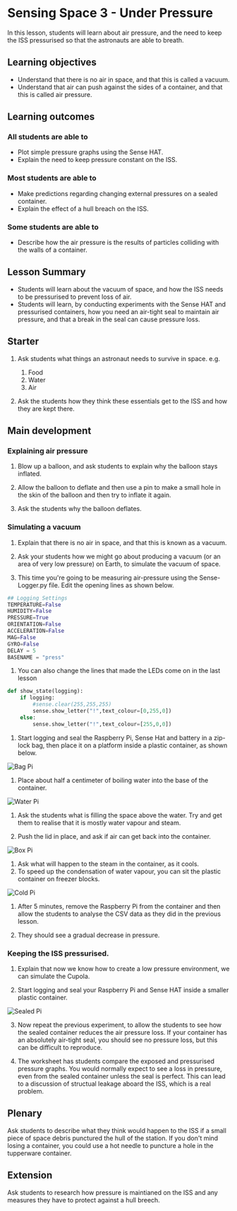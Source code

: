 # Sensing Space 3 - Under Pressure

In this lesson, students will learn about air pressure, and the need to keep the ISS pressurised so that the astronauts are able to breath.

## Learning objectives

- Understand that there is no air in space, and that this is called a vacuum.
- Understand that air can push against the sides of a container, and that this is called air pressure.

## Learning outcomes

### All students are able to

- Plot simple pressure graphs using the Sense HAT.
- Explain the need to keep pressure constant on the ISS.

### Most students are able to

- Make predictions regarding changing external pressures on a sealed container.
- Explain the effect of a hull breach on the ISS.

### Some students are able to

- Describe how the air pressure is the results of particles colliding with the walls of a container.

## Lesson Summary

- Students will learn about the vacuum of space, and how the ISS needs to be pressurised to prevent loss of air.
- Students will learn, by conducting experiments with the Sense HAT and pressurised containers, how you need an air-tight seal to maintain air pressure, and that a break in the seal can cause pressure loss.

## Starter

1. Ask students what things an astronaut needs to survive in space. e.g.
    1. Food
    1. Water
    1. Air

1. Ask the students how they think these essentials get to the ISS and how they are kept there.

## Main development

### Explaining air pressure

1. Blow up a balloon, and ask students to explain why the balloon stays inflated. 

1. Allow the balloon to deflate and then use a pin to make a small hole in the skin of the balloon and then try to inflate it again.

1. Ask the students why the balloon deflates.

### Simulating a vacuum

1. Explain that there is no air in space, and that this is known as a vacuum.

1. Ask your students how we might go about producing a vacuum (or an area of very low pressure) on Earth, to simulate the vacuum of space.

1. This time you're going to be measuring air-pressure using the Sense-Logger.py file. Edit the opening lines as shown below.

```python
## Logging Settings
TEMPERATURE=False
HUMIDITY=False
PRESSURE=True
ORIENTATION=False
ACCELERATION=False
MAG=False
GYRO=False
DELAY = 5
BASENAME = "press"
```
1. You can also change the lines that made the LEDs come on in the last lesson

```python
def show_state(logging):
	if logging:
		#sense.clear(255,255,255)
		sense.show_letter("!",text_colour=[0,255,0])
	else:
		sense.show_letter("!",text_colour=[255,0,0])
```

1. Start logging and seal the Raspberry Pi, Sense Hat and battery in a zip-lock bag, then place it on a platform inside a plastic container, as shown below.

![Bag Pi](images/bap-pi.jpg)

1. Place about half a centimeter of boiling water into the base of the container.

![Water Pi](images/water-pi.jpg)

1. Ask the students what is filling the space above the water. Try and get them to realise that it is mostly water vapour and steam.

1. Push the lid in place, and ask if air can get back into the container.

![Box Pi](images/box-pi.jpg)

1. Ask what will happen to the steam in the container, as it cools.
1. To speed up the condensation of water vapour, you can sit the plastic container on freezer blocks.

![Cold Pi](images/cold-pi.jpg)

1. After 5 minutes, remove the Raspberry Pi from the container and then allow the students to analyse the CSV data as they did in the previous lesson.

1. They should see a gradual decrease in pressure.

### Keeping the ISS pressurised.

1. Explain that now we know how to create a low pressure environment, we can
simulate the Cupola.

2. Start logging and seal your Raspberry Pi and Sense HAT inside a smaller plastic container.

![Sealed Pi](images/sealed-pi.jpg)

3. Now repeat the previous experiment, to allow the students to see how the sealed container reduces the air pressure loss. If your container has an absolutely air-tight seal, you should see no pressure loss, but this can be difficult to reproduce.

4. The worksheet has students compare the exposed and pressurised pressure graphs. You would normally expect to see a loss in pressure, even from the sealed container unless the seal is perfect. This can lead to a discussion of structual leakage aboard the ISS, which is a real problem.

## Plenary

Ask students to describe what they think would happen to the ISS if a small piece of space debris punctured the hull of the station. If you don't mind losing a container, you could use a hot needle to puncture a hole in the tupperware container.

## Extension

Ask students to research how pressure is maintianed on the ISS and any measures they have to protect against a hull breech. 
